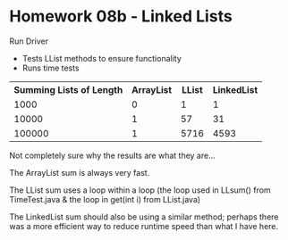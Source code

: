 # Homework 08b - Linked Lists

Run Driver

<ul>
	<li>Tests LList methods to ensure functionality</li>
	<li>Runs time tests</li>
</ul>

<table class="tg">
  <tr>
    <th class="tg-hgcj"><center>Summing Lists of Length</center></th>
    <th class="tg-c9cr">ArrayList</th>
    <th class="tg-c9cr">LList</th>
    <th class="tg-c9cr">LinkedList</th>
  </tr>
  <tr>
    <td class="tg-30rh">1000</td>
    <td class="tg-s6z2">0</td>
    <td class="tg-s6z2">1</td>
    <td class="tg-s6z2">1</td>
  </tr>
  <tr>
    <td class="tg-30rh">10000</td>
    <td class="tg-s6z2">1</td>
    <td class="tg-s6z2">57</td>
    <td class="tg-s6z2">31</td>
  </tr>
  <tr>
    <td class="tg-30rh">100000</td>
    <td class="tg-s6z2">1</td>
    <td class="tg-s6z2">5716</td>
    <td class="tg-s6z2">4593</td>
  </tr>
</table>

Not completely sure why the results are what they are...

The ArrayList sum is always very fast.

The LList sum uses a loop within a loop (the loop used in LLsum() from TimeTest.java & the loop in get(int i) from LList.java)

The LinkedList sum should also be using a similar method; perhaps there was a more efficient way to reduce runtime speed than what I have here.
